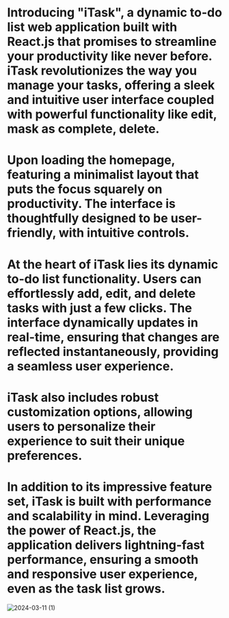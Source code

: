 # Introducing "iTask", a dynamic to-do list web application built with React.js that promises to streamline your productivity like never before. iTask revolutionizes the way you manage your tasks, offering a sleek and intuitive user interface coupled with powerful functionality like edit, mask as complete, delete.
 
# Upon loading the homepage, featuring a minimalist layout that puts the focus squarely on productivity. The interface is thoughtfully designed to be user-friendly, with intuitive controls.
# At the heart of iTask lies its dynamic to-do list functionality. Users can effortlessly add, edit, and delete tasks with just a few clicks. The interface dynamically updates in real-time, ensuring that changes are reflected instantaneously, providing a seamless user experience.
# iTask also includes robust customization options, allowing users to personalize their experience to suit their unique preferences. 
# In addition to its impressive feature set, iTask is built with performance and scalability in mind. Leveraging the power of React.js, the application delivers lightning-fast performance, ensuring a smooth and responsive user experience, even as the task list grows.

![2024-03-11 (1)](https://github.com/shivi028/Todo-Project/assets/148358444/0edc56c1-628e-4203-ad0d-c07412e4c6a7)

